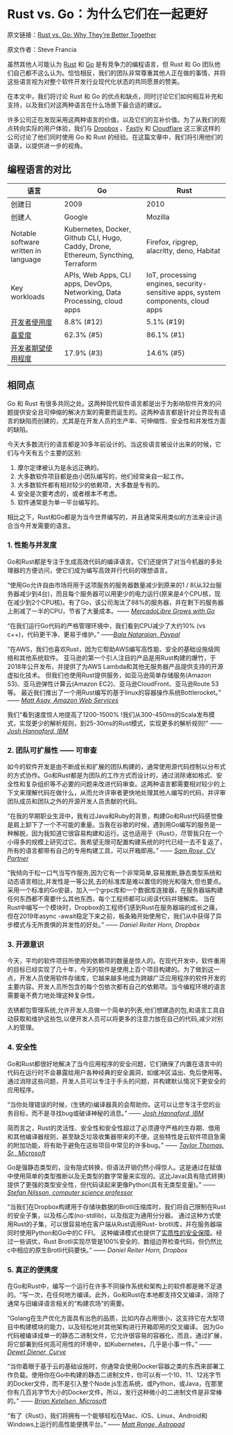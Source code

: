 # Rust vs. Go：为什么它们在一起更好

原文链接：[Rust vs. Go: Why They’re Better Together](https://thenewstack.io/rust-vs-go-why-theyre-better-together/)

原文作者：Steve Francia

虽然其他人可能认为 [Rust](https://www.rust-lang.org/) 和 [Go](https://go.dev/) 是有竞争力的编程语言，但 Rust 和 Go 团队他们自己都不这么认为。恰恰相反，我们的团队非常尊重其他人正在做的事情，并将这些语言视为对整个软件开发行业现代化状态的共同愿景的赞美。

在本文中，我们将讨论 Rust 和 Go 的优点和缺点，同时讨论它们如何相互补充和支持，以及我们对这两种语言在什么场景下最合适的建议。

许多公司正在发现采用这两种语言的价值，以及它们的互补价值。为了从我们的观点转向实际的用户体验，我们与 [Dropbox](https://www.dropbox.com/) 、[Fastly](https://www.fastly.com/) 和 [Cloudflare](https://www.cloudflare.com/) 这三家这样的公司讨论了他们同时使用 Go 和 Rust 的经验。在这篇文章中，我们将引用他们的语录，以提供进一步的视角。

## 编程语言的对比

| 语言                                                         | Go                                                           | Rust                                                         |
| ------------------------------------------------------------ | ------------------------------------------------------------ | ------------------------------------------------------------ |
| 创建日                                                       | 2009                                                         | 2010                                                         |
| 创建人                                                       | Google                                                       | Mozilla                                                      |
| Notable software written in language                         | Kubernetes, Docker, Github CLI, Hugo, Caddy, Drone, Ethereum, Syncthing, Terraform | Firefox, ripgrep, alacritty, deno, Habitat                   |
| Key workloads                                                | APIs, Web Apps, CLI apps, DevOps, Networking, Data Processing, cloud apps | IoT, processing engines, security-sensitive apps, system components, cloud apps |
| [开发者使用度](https://insights.stackoverflow.com/survey/2020%23technology-programming-scripting-and-markup-languages-all-respondents) | 8.8% (#12)                                                   | 5.1% (#19)                                                   |
| [喜爱度](https://insights.stackoverflow.com/survey/2020%23technology-programming-scripting-and-markup-languages-all-respondents) | 62.3% (#5)                                                   | 86.1% (#1)                                                   |
| [开发者期望使用程度](https://insights.stackoverflow.com/survey/2020%23technology-most-loved-dreaded-and-wanted-languages-wanted) | 17.9% (#3)                                                   | 14.6% (#5)                                                   |

## 相同点

Go 和 Rust 有很多共同之处。这两种现代软件语言都是出于为影响软件开发的问题提供安全且可伸缩的解决方案的需要而诞生的。这两种语言都是针对业界现有语言的缺陷而创建的，尤其是在开发人员的生产率、可伸缩性、安全性和并发性方面的缺陷。

今天大多数流行的语言都是30多年前设计的。当这些语言被设计出来的时候，它们与今天有五个主要的区别:

1. 摩尔定律被认为是永远正确的。
2. 大多数软件项目都是由小团队编写的，他们经常亲自一起工作。
3. 大多数软件都有相对较少的依赖项，大多数是专有的。
4. 安全是次要考虑的，或者根本不考虑。
5. 软件通常是为单一平台编写的。

相比之下，Rust和Go都是为当今世界编写的，并且通常采用类似的方法来设计适合当今开发需要的语言。

### 1. 性能与并发度

Go和Rust都是专注于生成高效代码的编译语言。它们还提供了对当今机器的多处理器的方便访问，使它们成为编写高效并行代码的理想语言。

“使用Go允许自由市场将用于这项服务的服务器数量减少到原来的1 / 8(从32台服务器减少到4台)，而且每个服务器可以用更少的电力运行(原来是4个CPU核，现在减少到2个CPU核)。有了Go，该公司淘汰了88%的服务器，并在剩下的服务器上削减了一半的CPU，节省了大量成本。—— *[MercadoLibre Grows with Go](https://go.dev/solutions/mercadolibre/)*

“在我们运行Go代码的严格管理环境中，我们看到CPU减少了大约10% (vs c++)，代码更干净、更易于维护。” ——*[Bala Natarajan, Paypal](https://go.dev/solutions/paypal/)*

“在AWS，我们也喜欢Rust，因为它帮助AWS编写高性能、安全的基础设施级网络和其他系统软件。
亚马逊的第一个引人注目的产品是用Rust构建的爆竹，于2018年公开发布，并提供了为AWS Lambda和其他无服务器产品提供支持的开源虚拟化技术。
但我们也使用Rust提供服务，如亚马逊简单存储服务(Amazon S3)、亚马逊弹性计算云(Amazon EC2)、亚马逊CloudFront、亚马逊Route 53等。
最近我们推出了一个用Rust编写的基于linux的容器操作系统Bottlerocket。” —— *[Matt Asay, Amazon Web Services](https://aws.amazon.com/blogs/opensource/why-aws-loves-rust-and-how-wed-like-to-help/)*

我们“看到速度惊人地提高了1200-1500% !我们从300-450ms的Scala发布模式，实现更少的解析规则，到25-30ms的Rust模式，实现更多的解析规则!” ——*[Josh Hannaford, IBM](https://developer.ibm.com/technologies/web-development/articles/why-webassembly-and-rust-together-improve-nodejs-performance/)*

### 2. 团队可扩展性 —— 可审查

如今的软件开发是由不断成长和扩展的团队构建的，通常使用源代码控制以分布式的方式协作。Go和Rust都是为团队的工作方式而设计的，通过消除诸如格式、安全性和复杂组织等不必要的问题来改进代码审查。这两种语言都需要相对较少的上下文来理解代码在做什么，从而允许评审者更快地处理其他人编写的代码，并评审团队成员和团队之外的开源开发人员贡献的代码。

“在我的早期职业生涯中，我有过Java和Ruby的背景，构建Go和Rust代码感觉像是肩上卸下了一个不可能的重量。当我在谷歌的时候，遇到用Go编写的服务是一种解脱，因为我知道它很容易构建和运行。这也适用于《Rust》，尽管我只在一个小得多的规模上研究过它。我希望无限可配置构建系统的时代已经一去不复返了，所有的语言都带有自己的专用构建工具，可以开箱即用。” —— *[Sam Rose, CV Partner](https://bitfieldconsulting.com/golang/rust-vs-go)*

“我倾向于松一口气当写作服务,因为它有一个非常简单,容易推断,静态类型系统和动态语言相比,并发性是一等公民,去的标准库是难以置信的抛光和强大,但也要点。
采用一个标准的Go安装，加入一个grpc库和一个数据库连接器，在服务器端构建任何东西都不需要什么其他东西，每个工程师都可以阅读代码并理解库。
当在Rust中编写一个模块时，Dropbox的工程师们感到Rust在服务器端的成长之痛，但在2019年async -await稳定下来之前，板条箱开始使用它，我们从中获得了异步模式与无所畏惧的并发性的好处。” —— *Daniel Reiter Horn, Dropbox*

### 3. 开源意识

今天，平均的软件项目所使用的依赖项的数量是惊人的。在现代开发中，软件重用的目标已经实现了几十年，今天的软件是使用上百个项目构建的。为了做到这一点，开发人员使用软件存储库，它越来越多地成为跨越广泛应用程序的软件开发的主要内容。开发人员所包含的每个包依次都有自己的依赖项。当今编程环境的语言需要毫不费力地处理这种复杂性。

去锈都包管理系统,允许开发人员做一个简单的列表,他们想建造的包,和语言工具自动获取和维护这些包,以便开发人员可以将更多的注意力放在自己的代码,减少对别人的管理。

### 4. 安全性

Go和Rust都很好地解决了当今应用程序的安全问题，它们确保了内置在语言中的代码在运行时不会暴露给用户各种经典的安全漏洞，如缓冲区溢出、免后使用等。通过消除这些问题，开发人员可以专注于手头的问题，并构建默认情况下更安全的应用程序。

“当你处理错误的时候，(生锈的)编译器真的会帮助你。这可以让您专注于您的业务目标，而不是寻找bug或破译神秘的消息。” —— *[Josh Hannaford, IBM](https://developer.ibm.com/technologies/web-development/articles/why-webassembly-and-rust-together-improve-nodejs-performance/)*

简而言之，Rust的灵活性、安全性和安全性超过了必须遵守严格的生存期、借用和其他编译器规则，甚至缺乏垃圾收集器带来的不便。这些特性是云软件项目急需的附加功能，将有助于避免在这些项目中常见的许多bug。” —— *[Taylor Thomas, Sr., Microsoft](https://msrc-blog.microsoft.com/2020/04/29/the-safety-boat-kubernetes-and-rust/)*

Go是强静态类型的，没有隐式转换，但语法开销仍然小得惊人。这是通过在赋值中使用简单的类型推断以及无类型的数字常量来实现的。这比Java(具有隐式转换)提供了更强的类型安全性，但代码读起来更像Python(具有无类型变量)。” —— *[Stefan Nilsson, computer science professor](https://yourbasic.org/golang/advantages-over-java-python/)*

“当我们在Dropbox构建用于存储块数据的Brotli压缩库时，我们将自己限制在Rust的安全子集，以及核心库(no-stdlib)，以及指定为通用分分器。
通过这种方式使用Rust的子集，可以很容易地在客户端从Rust调用Rust- brotli库，并在服务器端同时使用Python和Go中的C FFI。
这种编译模式也提供了[实质性的安全保障](https://dropbox.tech/infrastructure/lossless-compression-with-brotli)。经过一些调优，Rust Brotli实现尽管是100%安全的、数组边界检查代码，但仍然比c中相应的原生Brotli代码要快。” —— *Daniel Reiter Horn, Dropbox*

### 5. 真正的便携度

在Go和Rust中，编写一个运行在许多不同操作系统和架构上的软件都是微不足道的。“写一次，在任何地方编译。此外，Go和Rust在本地都支持交叉编译，消除了通常与旧编译语言相关的“构建农场”的需要。

“Golang在生产优化方面具有出色的品质，比如内存占用很小，这支持它在大型项目中构建模块的能力，以及轻松地对其他架构进行开箱即用的交叉编译。
因为Go代码被编译成单一的静态二进制文件，它允许很容易的容器化，而且，通过扩展，将它部署到任何高可用性的环境中，如Kubernetes，几乎是小事一件。” —— *[Dewet Diener, Curve](https://jaxenter.com/golang-curve-163187.html)*

“当你着眼于基于云的基础设施时，你通常会使用Docker容器之类的东西来部署工作负载。使用你在Go中构建的静态二进制文件，你可以有一个10、11、12兆字节的Docker文件，而不是引入整个Node.js生态系统，或Python，或Java，在那里你有几百兆字节大小的Docker文件。所以，发行这种微小的二进制文件是非常棒的。” —— *[Brian Ketelsen, Microsoft](https://cloudblogs.microsoft.com/opensource/2018/02/21/go-lang-brian-ketelsen-explains-fast-growth/)*

“有了《Rust》，我们将拥有一个能够轻松在Mac、iOS、Linux、Android和Windows上运行的高性能便携平台。” —— *[Matt Ronge, Astropad](https://blog.astropad.com/why-rust/)*

